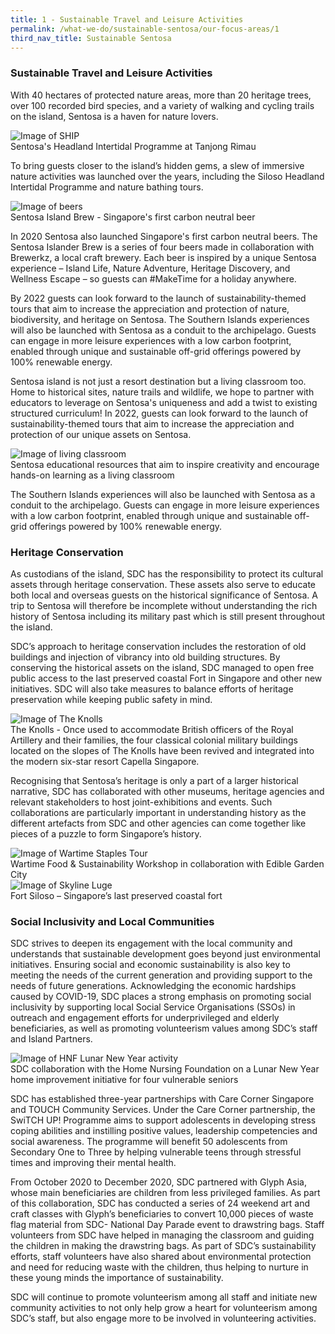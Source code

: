 ```yaml
---
title: 1 - Sustainable Travel and Leisure Activities
permalink: /what-we-do/sustainable-sentosa/our-focus-areas/1
third_nav_title: Sustainable Sentosa
---
```

### **Sustainable Travel and Leisure Activities**
		
With 40 hectares of protected nature areas, more than 20 heritage trees, over 100 recorded bird species, and a variety of walking and cycling trails on the island, Sentosa is a haven for nature lovers. 

<img src="/images/what-we-do/sustainable-sentosa/SHIP.jpg" alt="Image of SHIP"/>
<figcaption>Sentosa's Headland Intertidal Programme at Tanjong Rimau</figcaption>
		
To bring guests closer to the island’s hidden gems, a slew of immersive nature activities was launched over the years, including the Siloso Headland Intertidal Programme and nature bathing tours.

<img src="/images/what-we-do/sustainable-sentosa/beer.jpg" alt="Image of beers"/>	
<figcaption>Sentosa Island Brew - Singapore's first carbon neutral beer</figcaption>

In 2020 Sentosa also launched Singapore's first carbon neutral beers. The Sentosa Islander Brew is a series of four beers made in collaboration with Brewerkz, a local craft brewery. Each beer is inspired by a unique Sentosa experience – Island Life, Nature Adventure, Heritage Discovery, and Wellness Escape – so guests can #MakeTime for a holiday anywhere. 
		
By 2022 guests can look forward to the launch of sustainability-themed tours that aim to increase the appreciation and protection of nature, biodiversity, and heritage on Sentosa. The Southern Islands experiences will also be launched with Sentosa as a conduit to the archipelago. Guests can engage in more leisure experiences with a low carbon footprint, enabled through unique and sustainable off-grid offerings powered by 100% renewable energy. 

Sentosa island is not just a resort destination but a living classroom too. Home to historical sites, nature trails and wildlife, we hope to partner with educators to leverage on Sentosa's uniqueness and add a twist to existing structured curriculum!  In 2022, guests can look forward to the launch of sustainability-themed tours that aim to increase the appreciation and protection of our unique assets on Sentosa.

<img src="/images/what-we-do/sustainable-sentosa/imbiah-trail-learning-adventure.jpg" alt="Image of living classroom"/>	
<figcaption>Sentosa educational resources that aim to inspire creativity and encourage hands-on learning as a living classroom</figcaption>

The Southern Islands experiences will also be launched with Sentosa as a conduit to the archipelago. Guests can engage in more leisure experiences with a low carbon footprint, enabled through unique and sustainable off-grid offerings powered by 100% renewable energy.
 
### **Heritage Conservation** 
As custodians of the island, SDC has the responsibility to protect its cultural assets through heritage conservation. These assets also serve to educate both local and overseas guests on the historical significance of Sentosa.  A trip to Sentosa will therefore be incomplete without understanding the rich history of Sentosa including its military past which is still present throughout the island. 

SDC’s approach to heritage conservation includes the restoration of old buildings and injection of vibrancy into old building structures. By conserving the historical assets on the island, SDC managed to open free public access to the last preserved coastal Fort in Singapore and other new initiatives. SDC will also take measures to balance efforts of heritage preservation while keeping public safety in mind. 

<img src="/images/what-we-do/sustainable-sentosa/the-knolls.png" alt="Image of The Knolls"/>	
<figcaption>The Knolls - Once used to accommodate British officers of the Royal Artillery and their families, the four classical colonial military buildings located on the slopes of The Knolls have been revived and integrated into the modern six-star resort Capella Singapore.</figcaption>

Recognising that Sentosa’s heritage is only a part of a larger historical narrative, SDC has collaborated with other museums, heritage agencies and relevant stakeholders to host joint-exhibitions and events. Such collaborations are particularly important in understanding history as the different artefacts from SDC and other agencies can come together like pieces of a puzzle to form Singapore’s history. 

<div class="row">
	<div class="col is-6">
		<figure style="margin:0;">
		<img src="/images/what-we-do/sustainable-sentosa/wartime-staples-tour.jpeg" alt="Image of Wartime Staples Tour"/>	
<figcaption>Wartime Food & Sustainability Workshop in collaboration with Edible Garden City</figcaption>
		</figure>
	</div>
	<div class="col is-6">
		<figure style="margin:0;">
			<img src="/images/what-we-do/sustainable-sentosa/fort-siloso.jpeg" alt="Image of Skyline Luge"/>
			<figcaption>Fort Siloso – Singapore’s last preserved coastal fort
</figcaption>
		</figure>
	</div>
</div>

### **Social Inclusivity and Local Communities** 
SDC strives to deepen its engagement with the local community and understands that sustainable development goes beyond just environmental initiatives. Ensuring social and economic sustainability is also key to meeting the needs of the current generation and providing support to the needs of future generations. Acknowledging the economic hardships caused by COVID-19, SDC places a strong emphasis on promoting social inclusivity by supporting local Social Service Organisations (SSOs) in outreach and engagement efforts for underprivileged and elderly beneficiaries, as well as promoting volunteerism values among SDC’s staff and Island Partners.

<img src="/images/what-we-do/sustainable-sentosa/hnf-lny.jpeg" alt="Image of HNF Lunar New Year activity"/>	
<figcaption>SDC collaboration with the Home Nursing Foundation on a Lunar New Year home improvement initiative for four vulnerable seniors</figcaption>

SDC has established three-year partnerships with Care Corner Singapore and TOUCH Community Services. Under the Care Corner partnership, the SwiTCH UP! Programme aims to support adolescents in developing stress coping abilities and instilling positive values, leadership competencies and social awareness. The programme will benefit 50 adolescents from Secondary One to Three by helping vulnerable teens through stressful times and improving their mental health. 

From October 2020 to December 2020, SDC partnered with Glyph Asia, whose main beneficiaries are children from less privileged families. As part of this collaboration, SDC has conducted a series of 24 weekend art and craft classes with Glyph’s beneficiaries to convert 10,000 pieces of waste flag material from SDC- National Day Parade event to drawstring bags. Staff volunteers from SDC have helped in managing the classroom and guiding the children in making the drawstring bags. As part of SDC’s sustainability efforts, staff volunteers have also shared about environmental protection and need for reducing waste with the children, thus helping to nurture in these young minds the importance of sustainability. 

SDC will continue to promote volunteerism among all staff and initiate new community activities to not only help grow a heart for volunteerism among SDC’s staff, but also engage more to be involved in volunteering activities.